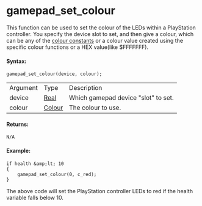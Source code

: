 # gamepad_set_colour

This function can be used to set the colour of the LEDs within a
PlayStation controller. You specify the device slot to set, and then
give a colour, which can be any of the [colour
constants](../../Drawing/Colour_And_Alpha/Colour_And_Alpha) or a
colour value created using the specific colour functions or a HEX
value(like $FFFFFFF).

#### Syntax:

``` gml
gamepad_set_colour(device, colour);
```

|          |                                                                                                           |                                     |
|----------|-----------------------------------------------------------------------------------------------------------|-------------------------------------|
| Argument | Type                                                                                                      | Description                         |
| device   |  [Real](../../../../../GameMaker_Language/GML_Overview/Data_Types)                                    | Which gamepad device "slot" to set. |
| colour   |  [Colour](../../../../../GameMaker_Language/GML_Reference/Drawing/Colour_And_Alpha/Colour_And_Alpha)  | The colour to use.                  |

#### Returns:

``` gml
N/A
```

#### Example:

``` gml
if health &amp;lt; 10
{
    gamepad_set_colour(0, c_red);
}
```

The above code will set the PlayStation controller LEDs to red if the
health variable falls below 10.
